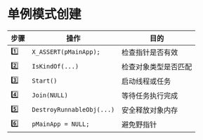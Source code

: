 # 单例模式创建

| 步骤 | 操作                      | 目的                 |
| ---- | ------------------------- | -------------------- |
| 1️⃣    | `X_ASSERT(pMainApp);`     | 检查指针是否有效     |
| 2️⃣    | `IsKindOf(...)`           | 检查对象类型是否匹配 |
| 3️⃣    | `Start()`                 | 启动线程或任务       |
| 4️⃣    | `Join(NULL)`              | 等待任务执行完成     |
| 5️⃣    | `DestroyRunnableObj(...)` | 安全释放对象内存     |
| 6️⃣    | `pMainApp = NULL;`        | 避免野指针           |